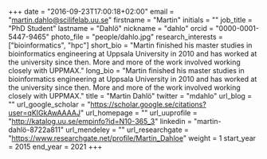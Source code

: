 +++
date = "2016-09-23T17:00:18+02:00"
email = "martin.dahlo@scilifelab.uu.se"
firstname = "Martin"
initials = ""
job_title = "PhD Student"
lastname = "Dahlö"
nickname = "dahlo"
orcid = "0000-0001-5447-9465"
photo_file = "people/dahlo.jpg"
research_interests = ["bioinformatics", "hpc"]
short_bio = "Martin finished his master studies in bioinformatics engineering at Uppsala University in 2010 and has worked at the university since then. More and more of the work involved working closely with UPPMAX."
long_bio = "Martin finished his master studies in bioinformatics engineering at Uppsala University in 2010 and has worked at the university since then. More and more of the work involved working closely with UPPMAX."
title = "Martin Dahlö"
twitter = "mdahlo"
url_blog = ""
url_google_scholar = "https://scholar.google.se/citations?user=qKIGkAwAAAAJ"
url_homepage = ""
url_uuprofile = "http://katalog.uu.se/empinfo?id=N10-365_3"
linkedin = "martin-dahlö-8722a811"
url_mendeley = ""
url_researchgate = "https://www.researchgate.net/profile/Martin_Dahloe"
weight = 1
start_year = 2015
end_year = 2021
+++

